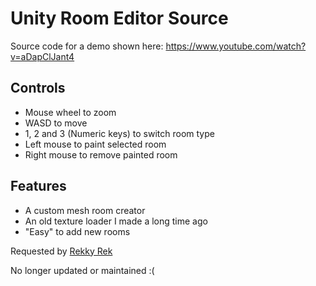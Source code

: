 # Unity Room Editor Source
Source code for a demo shown here: https://www.youtube.com/watch?v=aDapClJant4

## Controls
- Mouse wheel to zoom
- WASD to move
- 1, 2 and 3 (Numeric keys) to switch room type
- Left mouse to paint selected room
- Right mouse to remove painted room

## Features
- A custom mesh room creator
- An old texture loader I made a long time ago
- "Easy" to add new rooms

Requested by [Rekky Rek](https://www.youtube.com/user/DacexiGaming)

No longer updated or maintained :(
